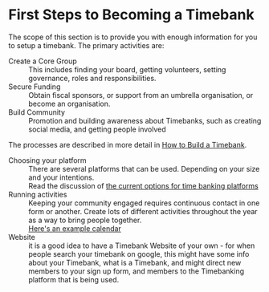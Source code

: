 # First Steps to Becoming a Timebank

The scope of this section is to provide you with enough information for you to setup a timebank. The primary activities are:
<dl> 
<dt>Create a Core Group</dt>
<dd>This includes finding your board, getting volunteers, setting governance, roles and responsibilities. </dd>
<dt>Secure Funding</dt>
<dd>Obtain fiscal sponsors, or support from an umbrella organisation, or become an organisation. </dd>
<dt>Build Community</dt>
<dd>Promotion and building awareness about Timebanks, such as creating social media, and getting people involved</dd>
</dl>

The processes are described in more detail in [How to Build a Timebank](https://timeexchange.co.nz/images/Resources/Startup/How-to-Build-a-TimeBank.pdf). 

<dl>
<dt>Choosing your platform</dt>
<dd>There are several platforms that can be used. Depending on your size and your intentions.</dd>
<dd>Read the discussion of <a href="https://docs.google.com/document/d/15vyl1RpmJBHJXYlia0Pwt5mB9eSSUq0MTYGDxQfwlYg/edit?usp=sharing"> the current options for time banking platforms</a></dd>
<dt>Running activities</dt>
<dd>Keeping your community engaged requires continuous contact in one form or another. Create lots of different activities throughout the year as a way to bring people together.<br><a href="activityCalendar.md">Here's an example calendar</a>
</dd>
<dt>Website</dt>
<dd>it is a good idea to have a Timebank Website of your own - for when people search your timebank on google, this might have some info about your Timebank, what is a Timebank, and might direct new members to your sign up form, and members to the Timebanking platform that is being used. 
</dd>
</dl>



